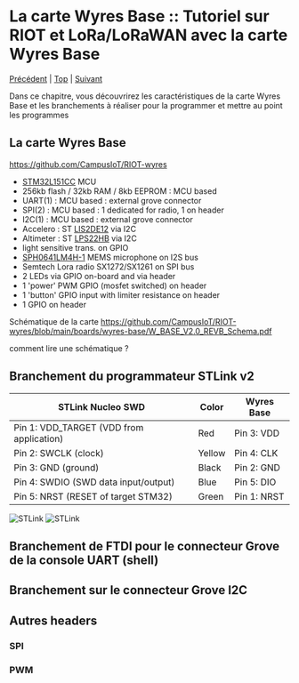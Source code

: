 # La carte Wyres Base :: Tutoriel sur RIOT et LoRa/LoRaWAN avec la carte Wyres Base

[Précédent](01.md) | [Top](README.md) |  [Suivant](03.md)

Dans ce chapitre, vous découvrirez les caractéristiques de la carte Wyres Base et les branchements à réaliser pour la programmer et mettre au point les programmes

## La carte Wyres Base

https://github.com/CampusIoT/RIOT-wyres 


 - [STM32L151CC](https://www.st.com/en/microcontrollers-microprocessors/stm32l151cc.html) MCU
 - 256kb flash / 32kb RAM / 8kb EEPROM : MCU based 
 - UART(1) : MCU based : external grove connector
 - SPI(2) : MCU based : 1 dedicated for radio, 1 on header
 - I2C(1) : MCU based : external grove connector
 - Accelero : ST [LIS2DE12](https://github.com/RIOT-OS/RIOT/tree/master/tests/driver_lis2dh12) via I2C 
 - Altimeter : ST [LPS22HB](https://github.com/RIOT-OS/RIOT/tree/master/tests/driver_lpsxxx) via I2C
 - light sensitive trans. on GPIO
 - [SPH0641LM4H-1](https://www.knowles.com/docs/default-source/default-document-library/sph0641lm4h-1_morello_datasheet.pdf) MEMS microphone on I2S bus
 - Semtech Lora radio SX1272/SX1261 on SPI bus
 - 2 LEDs via GPIO on-board and via header
 - 1 'power' PWM GPIO (mosfet switched) on header
 - 1 'button' GPIO input with limiter resistance on header
 - 1 GPIO on header


Schématique de la carte
https://github.com/CampusIoT/RIOT-wyres/blob/main/boards/wyres-base/W_BASE_V2.0_REVB_Schema.pdf 

comment lire une schématique ?

## Branchement du programmateur STLink v2


| STLink Nucleo SWD                        | Color  | Wyres Base  |
|------------------------------------------|--------|-------------|
| Pin 1: VDD_TARGET (VDD from application) | Red    | Pin 3: VDD  |
| Pin 2: SWCLK (clock)                     | Yellow | Pin 4: CLK  |
| Pin 3: GND (ground)                      | Black  | Pin 2: GND  |
| Pin 4: SWDIO (SWD data input/output)     | Blue   | Pin 5: DIO  |
| Pin 5: NRST (RESET of target STM32)      | Green  | Pin 1: NRST |


![STLink](../boards/wyres-base/stlink-01.jpg)
![STLink](../boards/wyres-base/stlink-02.jpg)


## Branchement de FTDI pour le connecteur Grove de la console UART (shell)


## Branchement sur le connecteur Grove I2C

## Autres headers

### SPI

### PWM

